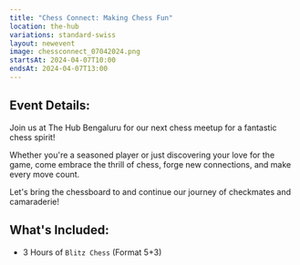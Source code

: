 ```yaml
---
title: "Chess Connect: Making Chess Fun"
location: the-hub
variations: standard-swiss
layout: newevent
image: chessconnect_07042024.png
startsAt: 2024-04-07T10:00
endsAt: 2024-04-07T13:00
---
```

## Event Details:

Join us at The Hub Bengaluru for our next chess meetup for a fantastic chess
spirit!

Whether you're a seasoned player or just discovering your love
for the game, come embrace the thrill of chess, forge new connections, and
make every move count. 

Let's bring the chessboard to and continue our
journey of checkmates and camaraderie!

## What's Included:
- 3 Hours of `Blitz Chess` (Format 5+3)